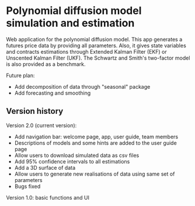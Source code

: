 # Polynomial diffusion model simulation and estimation
Web application for the polynomial diffusion model. This app generates a futures price data by providing all parameters. Also, it gives state variables and contracts estimations through Extended Kalman Filter (EKF) or Unscented Kalman Filter (UKF). The Schwartz and Smith's two-factor model is also provided as a benchmark. 

Future plan: 
- Add decomposition of data through "seasonal" package 
- Add forecasting and smoothing 

## Version history 
Version 2.0 (current version): 
- Add navigation bar: welcome page, app, user guide, team members
- Descriptions of models and some hints are added to the user guide page
- Allow users to download simulated data as csv files
- Add 95% confidence intervals to all estimations 
- Add a 3D surface of data
- Allow users to generate new realisations of data using same set of parameters
- Bugs fixed 

Version 1.0: basic functions and UI

